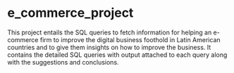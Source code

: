 # e_commerce_project
This project entails the SQL queries to fetch information for helping an e-commerce firm to improve the digital business foothold in Latin American countries and to give them insights on how to improve the business. It contains the detailed SQL queries with output attached to each query along with the suggestions and conclusions.
